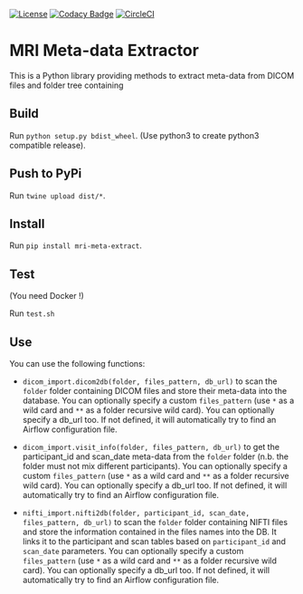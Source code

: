 [![License](https://img.shields.io/badge/license-Apache--2.0-blue.svg)](https://github.com/LREN-CHUV/airflow-imaging-plugins/blob/master/LICENSE) [![Codacy Badge](https://api.codacy.com/project/badge/Grade/4547fb5d1e464e4087640e046893576a)](https://www.codacy.com/app/mirco-nasuti/mri-meta-extract?utm_source=github.com&amp;utm_medium=referral&amp;utm_content=LREN-CHUV/mri-meta-extract&amp;utm_campaign=Badge_Grade) [![CircleCI](https://circleci.com/gh/LREN-CHUV/mri-meta-extract.svg?style=svg)](https://circleci.com/gh/LREN-CHUV/mri-meta-extract)

# MRI Meta-data Extractor

This is a Python library providing methods to extract meta-data from DICOM files and folder tree containing

## Build

Run `python setup.py bdist_wheel`. (Use python3 to create python3 compatible release).

## Push to PyPi

Run `twine upload dist/*`.

## Install

Run `pip install mri-meta-extract`.

## Test
(You need Docker !)

Run `test.sh`

## Use

You can use the following functions:

* `dicom_import.dicom2db(folder, files_pattern, db_url)` to scan the `folder` folder containing DICOM files and store 
their meta-data into the database. You can optionally specify a custom `files_pattern` (use `*` as a wild card and `**` 
as a folder recursive wild card). You can optionally specify a db_url too. If not defined, it will automatically try to 
find an Airflow configuration file.

* `dicom_import.visit_info(folder, files_pattern, db_url)` to get the participant_id and scan_date meta-data from the `folder` folder (n.b. the
folder must not mix different participants). You can optionally specify a custom `files_pattern` (use `*` as a wild card
 and `**` as a folder recursive wild card). You can optionally specify a db_url too. If not defined, it will 
 automatically try to find an Airflow configuration file.

* `nifti_import.nifti2db(folder, participant_id, scan_date, files_pattern, db_url)` to scan the `folder` folder containing NIFTI files and
store the information contained in the files names into the DB. It links it to the participant and scan tables based on 
`participant_id` and `scan_date` parameters. You can optionally specify a custom `files_pattern` (use `*` as a wild card
and `**` as a folder recursive wild card). You can optionally specify a db_url too. If not defined, it will 
automatically try to find an Airflow configuration file.
